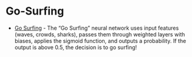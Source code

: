 # Go-Surfing

* [Go Surfing](app.ipynb) - The “Go Surfing” neural network uses input features (waves, crowds, sharks), passes them through weighted layers with biases, applies the sigmoid function, and outputs a probability. If the output is above 0.5, the decision is to go surfing!
